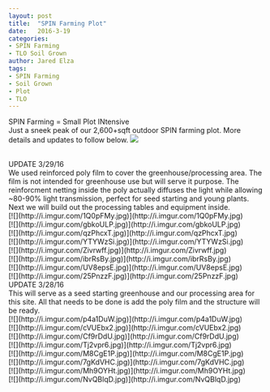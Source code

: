 ```yaml
---
layout: post
title:  "SPIN Farming Plot"
date:   2016-3-19
categories:
- SPIN Farming
- TLO Soil Grown
author: Jared Elza
tags: 
- SPIN Farming
- Soil Grown
- Plot
- TLO
---
```


SPIN Farming = Small Plot INtensive
<br>
Just a sneek peak of our 2,600+sqft outdoor SPIN farming plot. More details and updates to follow below.
[![](http://i.imgur.com/3p2DN6n.jpg)](http://i.imgur.com/3p2DN6n.jpg)

<br>
UPDATE 3/29/16 
<br>
We used reinforced poly film to cover the greenhouse/processing area. The film is not intended for greenhouse use but will serve it purpose. The reinforcment netting inside the poly actually diffuses the light while allowing ~80-90% light transmission, perfect for seed starting and young plants. Next we will build out the processing tables and equipment inside.
<br>
[![](http://i.imgur.com/1Q0pFMy.jpg)](http://i.imgur.com/1Q0pFMy.jpg)
<br>
[![](http://i.imgur.com/gbkoULP.jpg)](http://i.imgur.com/gbkoULP.jpg)
<br>
[![](http://i.imgur.com/qzPhcxT.jpg)](http://i.imgur.com/qzPhcxT.jpg)
<br>
[![](http://i.imgur.com/YTYWzSi.jpg)](http://i.imgur.com/YTYWzSi.jpg)
<br>
[![](http://i.imgur.com/Zivrwff.jpg)](http://i.imgur.com/Zivrwff.jpg)
<br>
[![](http://i.imgur.com/ibrRsBy.jpg)](http://i.imgur.com/ibrRsBy.jpg)
<br>
[![](http://i.imgur.com/UV8epsE.jpg)](http://i.imgur.com/UV8epsE.jpg)
<br>
[![](http://i.imgur.com/25PnzzF.jpg)](http://i.imgur.com/25PnzzF.jpg)

<br>
UPDATE 3/28/16
<br>
This will serve as a seed starting greenhouse and our processing area for this site. All that needs to be done is add the poly film and the structure will be ready. 
<br>
[![](http://i.imgur.com/p4a1DuW.jpg)](http://i.imgur.com/p4a1DuW.jpg)
<br>
[![](http://i.imgur.com/cVUEbx2.jpg)](http://i.imgur.com/cVUEbx2.jpg)
<br>
[![](http://i.imgur.com/Cf9rDdU.jpg)](http://i.imgur.com/Cf9rDdU.jpg)
<br>
[![](http://i.imgur.com/Tj2vpr6.jpg)](http://i.imgur.com/Tj2vpr6.jpg)
<br>
[![](http://i.imgur.com/M8CgE1P.jpg)](http://i.imgur.com/M8CgE1P.jpg)
<br>
[![](http://i.imgur.com/7gKdVHC.jpg)](http://i.imgur.com/7gKdVHC.jpg)
<br>
[![](http://i.imgur.com/Mh9OYHt.jpg)](http://i.imgur.com/Mh9OYHt.jpg)
<br>
[![](http://i.imgur.com/NvQBlqD.jpg)](http://i.imgur.com/NvQBlqD.jpg)
<br>



